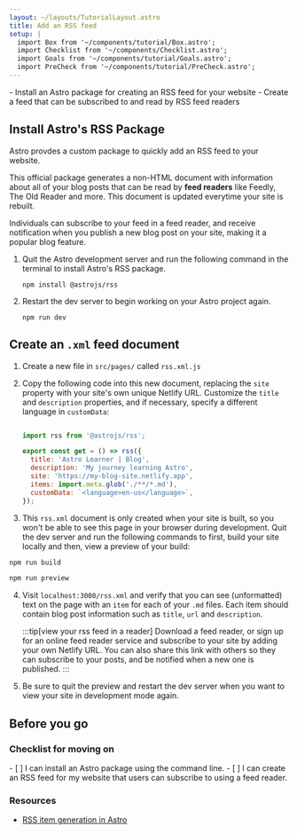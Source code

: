 ```yaml
---
layout: ~/layouts/TutorialLayout.astro
title: Add an RSS feed
setup: |
  import Box from '~/components/tutorial/Box.astro';
  import Checklist from '~/components/Checklist.astro';
  import Goals from '~/components/tutorial/Goals.astro';
  import PreCheck from '~/components/tutorial/PreCheck.astro';
---
```


<PreCheck>
  - Install an Astro package for creating an RSS feed for your website
  - Create a feed that can be subscribed to and read by RSS feed readers
</PreCheck>

## Install Astro's RSS Package

Astro provdes a custom package to quickly add an RSS feed to your website. 

This official package generates a non-HTML document with information about all of your blog posts that can be read by **feed readers** like Feedly, The Old Reader and more. This document is updated everytime your site is rebuilt.

Individuals can subscribe to your feed in a feed reader, and receive notification when you publish a new blog post on your site, making it a popular blog feature.

1. Quit the Astro development server and run the following command in the terminal to install Astro's RSS package.

    ```shell
    npm install @astrojs/rss
    ```

3. Restart the dev server to begin working on your Astro project again.

    ```shell
    npm run dev
    ```

## Create an `.xml` feed document

1. Create a new file in `src/pages/` called `rss.xml.js`

2. Copy the following code into this new document, replacing the `site` property with your site's own unique Netlify URL. Customize the `title` and `description` properties, and if necessary, specify a different language in `customData`:

    ```js title="src/pages/rss.xml.js"

    import rss from '@astrojs/rss';

    export const get = () => rss({
      title: 'Astro Learner | Blog',
      description: 'My journey learning Astro',
      site: 'https://my-blog-site.netlify.app',
      items: import.meta.glob('./**/*.md'),
      customData: `<language>en-us</language>`,
    });
    ```

3. This `rss.xml` document is only created when your site is built, so you won't be able to see this page in your browser during development. Quit the dev server and run the following commands to first, build your site locally and then, view a preview of your build:

```sh
npm run build

npm run preview
```

4. Visit `localhost:3000/rss.xml` and verify that you can see (unformatted) text on the page with an `item` for each of your `.md` files. Each item should contain blog post information such as `title`, `url` and `description`.

    :::tip[view your rss feed in a reader]
    Download a feed reader, or sign up for an online feed reader service and subscribe to your site by adding your own Netlify URL. You can also share this link with others so they can subscribe to your posts, and be notified when a new one is published.
    :::

5. Be sure to quit the preview and restart the dev server when you want to view your site in development mode again.

## Before you go

<Box icon="check-list">

### Checklist for moving on

<Checklist key="rss">
- [ ] I can install an Astro package using the command line.
- [ ] I can create an RSS feed for my website that users can subscribe to using a feed reader.
</Checklist>
</Box>

### Resources

- [RSS item generation in Astro](/en/guides/rss/#1-importmetaglob-result)
